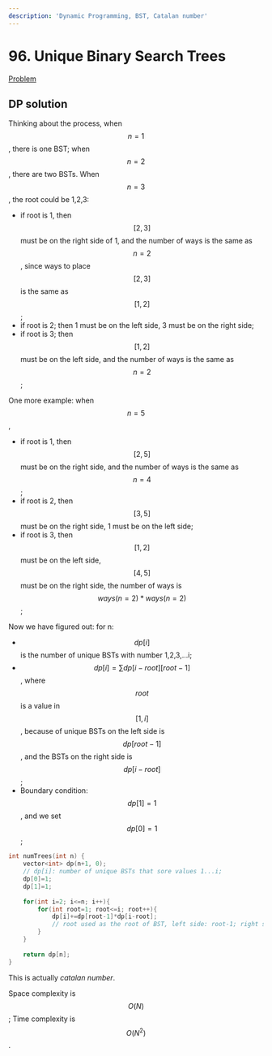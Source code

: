 ```yaml
---
description: 'Dynamic Programming, BST, Catalan number'
---
```


# 96. Unique Binary Search Trees

[Problem](https://leetcode.com/problems/unique-binary-search-trees/)

## DP solution

Thinking about the process, when $$n=1$$, there is one BST; when $$n=2$$, there are two BSTs.
When $$n=3$$, the root could be 1,2,3: 
- if root is 1, then $$[2,3]$$ must be on the right side of 1, and the number of ways is the same as $$n=2$$, since ways to place $$[2,3]$$ is the same as $$[1,2]$$;
- if root is 2; then 1 must be on the left side, 3 must be on the right side;
- if root is 3; then $$[1,2]$$ must be on the left side, and the number of ways is the same as $$n=2$$;

One more example: when $$n=5$$,
- if root is 1, then $$[2,5]$$ must be on the right side, and the number of ways is the same as $$n=4$$;
- if root is 2, then $$[3,5]$$ must be on the right side, 1 must be on the left side;
- if root is 3, then $$[1,2]$$ must be on the left side, $$[4,5]$$ must be on the right side, the number of ways is $$ways(n=2)*ways(n=2)$$;

Now we have figured out: for n:
- $$dp[i]$$ is the number of unique BSTs with number 1,2,3,...i;
- $$dp[i]=\sum dp[i-root][root-1]$$, where $$root$$ is a value in $$[1,i]$$, because of unique BSTs on the left side is $$dp[root-1]$$, and the BSTs on the right side is $$dp[i-root]$$;
- Boundary condition: $$dp[1]=1$$, and we set $$dp[0]=1$$;

```cpp
int numTrees(int n) {
    vector<int> dp(n+1, 0);
    // dp[i]: number of unique BSTs that sore values 1...i;
    dp[0]=1;
    dp[1]=1;
    
    for(int i=2; i<=n; i++){
        for(int root=1; root<=i; root++){
            dp[i]+=dp[root-1]*dp[i-root];
            // root used as the root of BST, left side: root-1; right side: i-root
        }
    }
    
    return dp[n];
}
```
This is actually *catalan number*.

Space complexity is $$O(N)$$; Time complexity is $$O(N^2)$$.
